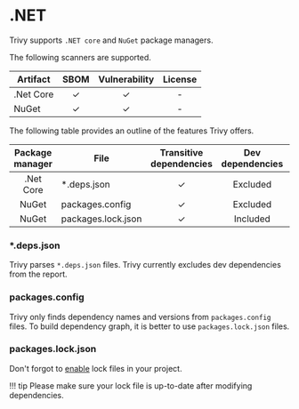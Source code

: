 # .NET

Trivy supports `.NET core` and `NuGet` package managers.

The following scanners are supported.

| Artifact  | SBOM | Vulnerability | License |
|-----------|:----:|:-------------:|:-------:|
| .Net Core |  ✓   |       ✓       |    -    |
| NuGet     |  ✓   |       ✓       |    -    |

The following table provides an outline of the features Trivy offers.

| Package manager | File               | Transitive dependencies | Dev dependencies | [Dependency graph][dependench-graph] | Position |
|:---------------:|--------------------|:-----------------------:|:----------------:|:------------------------------------:|:--------:|
|    .Net Core    | *.deps.json        |            ✓            |     Excluded     |                  -                   |    ✓     |
|      NuGet      | packages.config    |            ✓            |     Excluded     |                  -                   |    -     |
|      NuGet      | packages.lock.json |            ✓            |     Included     |                  ✓                   |    ✓     |

### *.deps.json
Trivy parses `*.deps.json` files. Trivy currently excludes dev dependencies from the report.

### packages.config
Trivy only finds dependency names and versions from `packages.config` files. To build dependency graph, it is better to use `packages.lock.json` files.

### packages.lock.json
Don't forgot to [enable][enable-lock] lock files in your project.

!!! tip
    Please make sure your lock file is up-to-date after modifying dependencies.


[enable-lock]: https://learn.microsoft.com/en-us/nuget/consume-packages/package-references-in-project-files#enabling-the-lock-file
[dependench-graph]: ../../configuration/reporting.md#show-origins-of-vulnerable-dependencies

